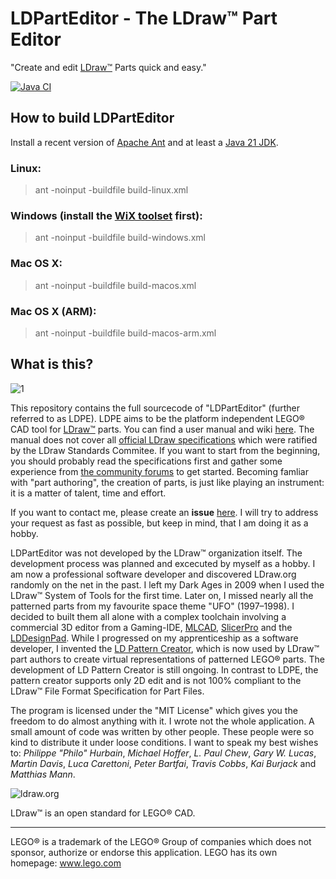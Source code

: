 # LDPartEditor - The LDraw™ Part Editor
"Create and edit [LDraw™](https://www.ldraw.org) Parts quick and easy."

[![Java CI](https://github.com/nilsschmidt1337/ldparteditor/actions/workflows/ant.yml/badge.svg)](https://github.com/nilsschmidt1337/ldparteditor/actions/workflows/ant.yml)

## How to build LDPartEditor

Install a recent version of [Apache Ant](https://ant.apache.org/) and at least a [Java 21 JDK](https://openjdk.java.net/).

### Linux:
> ant -noinput -buildfile build-linux.xml

### Windows (install the [WiX toolset](https://wixtoolset.org/) first):
> ant -noinput -buildfile build-windows.xml

### Mac OS X:
> ant -noinput -buildfile build-macos.xml

### Mac OS X (ARM):
> ant -noinput -buildfile build-macos-arm.xml

## What is this?

![1](https://user-images.githubusercontent.com/11047164/154556480-3c25947c-9f05-4ed3-b379-83e826945f4f.png)

This repository contains the full sourcecode of "LDPartEditor" (further referred to as LDPE).
LDPE aims to be the platform independent LEGO® CAD tool for [LDraw™](https://www.ldraw.org) parts.
You can find a user manual and wiki [here](https://github.com/nilsschmidt1337/ldparteditor/wiki). The manual does not cover all [official LDraw specifications](https://www.ldraw.org/article/218.html) which were ratified by the LDraw Standards Commitee. If you want to start from the beginning, you should probably read the specifications first and gather some experience from [the community forums](https://forums.ldraw.org/) to get started.
Becoming famliar with "part authoring", the creation of parts, is just like playing an instrument: it is a matter of talent, time and effort.

If you want to contact me, please create an **issue** [here](https://github.com/nilsschmidt1337/ldparteditor/issues). I will try to address your request as fast as possible, but keep in mind, that I am doing it as a hobby.

LDPartEditor was not developed by the LDraw™ organization itself. The development process was planned and excecuted by myself as a hobby. I am now a professional software developer and discovered LDraw.org randomly on the net in the past. I left my Dark Ages in 2009 when I used the LDraw™ System of Tools for the first time. Later on, I missed nearly all the patterned parts from my favourite space theme "UFO" (1997–1998). I decided to built them all alone with a complex toolchain involving a commercial 3D editor from a Gaming-IDE, [MLCAD](http://mlcad.lm-software.com/), [SlicerPro](https://www.philohome.com/isecalc/slicerpro.htm) and the [LDDesignPad](https://lddp.sourceforge.net/).
While I progressed on my apprenticeship as a software developer, I invented the [LD Pattern Creator](https://sourceforge.net/projects/patterncreator/), which is now used by LDraw™ part authors to create virtual representations of patterned LEGO® parts. The development of LD Pattern Creator is still ongoing. In contrast to LDPE, the pattern creator supports only 2D edit and is not 100% compliant to the LDraw™ File Format Specification for Part Files.

The program is licensed under the "MIT License" which gives you the freedom to do almost anything with it.
I wrote not the whole application. A small amount of code was written by other people. These people were so kind to distribute it under loose conditions. I want to speak my best wishes to: *Philippe "Philo" Hurbain*, *Michael Hoffer*, *L. Paul Chew*, *Gary W. Lucas*, *Martin Davis*, *Luca Carettoni*, *Peter Bartfai*, *Travis Cobbs*, *Kai Burjack* and *Matthias Mann*.


![ldraw.org](https://lh4.googleusercontent.com/-gm8UHxogrNY/VSa67u-kLkI/AAAAAAAAAXI/akJ3r2ZvsXg/w468-h60-no/ldrawbanner.gif)

LDraw™ is an open standard for LEGO® CAD.

------------------------
LEGO® is a trademark of the LEGO® Group of companies which does not sponsor, authorize or endorse this application.
LEGO has its own homepage: www.lego.com






